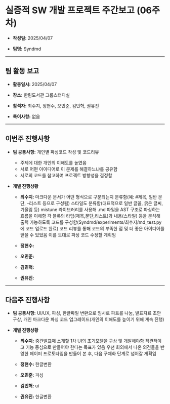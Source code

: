 # 실증적 SW 개발 프로젝트 주간보고 (06주차)
- **작성일:** 2025/04/07

- **팀명:** Syndmd

***

## 팀 활동 보고
- **활동일시:** 2025/04/07

- **장소:** 한림도서관 그룹스터디실

- **참석자:** 최수지, 정현수, 오민준, 김민혁, 권유진

- **특이사항:** 없음

***

## 이번주 진행사항
- **팀 공통사항:** 개인별 파싱코드 작성 및 코드리뷰
  - 주제에 대한 개인의 이해도를 높였음
  - 서로 어떤 아이디어로 이 문제를 해결하느냐를 공유함
  - 서로의 코드를 참고하여 프로젝트 방향성을 결정함

- **개별 진행상황**

  - **최수지:** 마크다운 문서가 어떤 형식으로 구분되는지 분류함(예: #제목, 일반 문단, -리스트 등으로 구성됨) 스타일도 분류함(대표적으로 일반 글꼴, 굵은 글씨, 기울임 등) mistune 라이브러리를 사용해 .md 파일을 AST 구조로 파싱하는 흐름을 이해함 각 블록의 타입(제목,문단,리스트)과 내용(스타일) 등을 분석해 출력 가능하도록 코드를 구성함(Syndmd/experiments/최수지/md_test.py에 코드 업로드 완료) 코드 리뷰를 통해 코드의 부족한 점 및 더 좋은 아이디어를 얻을 수 있었음 이를 토대로 파싱 코드 수정할 계획임

  - **정현수:** 

  - **오민준:** 

  - **김민혁:** 

  - **권유진:** 

***

## 다음주 진행사항
- **팀 공통사항:** UI/UX, 파싱, 한글파일 변환으로 임시로 파트를 나눔, 발표자료 초안 구상, 개인 마크다운 파싱 코드 업그레이드(개인의 이해도를 높이기 위해 계속 진행)

- **개별 진행상황** 

  - **최수지:** 중간발표때 소개할 1차 UI의 초기모델을 구상 및 개발해야함 직관적이고 기능 중심으로 만들어야 한다는 목표가 있음 우선 회의에서 나온 의견들을 반영한 페이퍼 프로토타입을 만들어 본 후, 다음 구체화 단계로 넘어갈 계획임

  - **정현수:** 한글변환

  - **오민준:** 파싱

  - **김민혁:** ui

  - **권유진:** 한글변환
